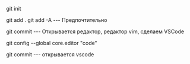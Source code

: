 git init

git add .
git add -A  --- Предпочтительно

git commit  --- Открывается редактор, редактор vim, cделаем VSCode

git config --global core.editor "code"

git commit  --- открывается vscode

